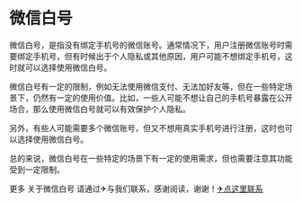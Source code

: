 # 微信白号

微信白号，是指没有绑定手机号的微信账号。通常情况下，用户注册微信账号时需要绑定手机号，但有时候出于个人隐私或其他原因，用户可能不想绑定手机号，这时就可以选择使用微信白号。

微信白号有一定的限制，例如无法使用微信支付、无法加好友等，但在一些特定场景下，仍然有一定的使用价值。比如，一些人可能不想让自己的手机号暴露在公开场合，那么使用微信白号就可以有效保护个人隐私。

另外，有些人可能需要多个微信账号，但又不想用真实手机号进行注册，这时也可以选择使用微信白号。

总的来说，微信白号在一些特定的场景下有一定的使用需求，但也需要注意其功能受到一定限制。

更多 关于微信白号 请通过✈与我们联系，感谢阅读，谢谢！[✈点这里联系](https://abc.k02.cc)